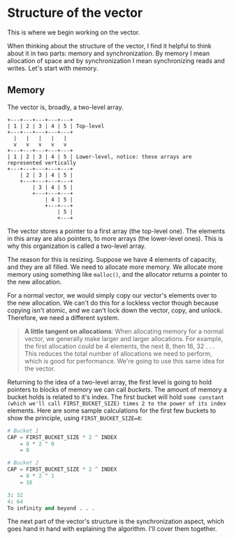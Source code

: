 # Structure of the vector

This is where we begin working on the vector.

When thinking about the structure of the vector, I find it helpful to think
about it in two parts: memory and synchronization. By memory I mean allocation
of space and by synchronization I mean synchronizing reads and writes. Let's
start with memory.

## Memory

The vector is, broadly, a two-level array.

```
+---+---+---+---+---+
| 1 | 2 | 3 | 4 | 5 | Top-level
+---+---+---+---+---+
  |   |   |   |   |
  v   v   v   v   v
+---+---+---+---+---+
| 1 | 2 | 3 | 4 | 5 | Lower-level, notice: these arrays are represented vertically
+---+---+---+---+---+
    | 2 | 3 | 4 | 5 |
    +---+---+---+---+
        | 3 | 4 | 5 |
        +---+---+---+
            | 4 | 5 |
            +---+---+
                | 5 |
                +---+

```

The vector stores a pointer to a first array (the top-level one). The elements
in this array are also pointers, to more arrays (the lower-level ones). This is
why this organization is called a two-level array.

The reason for this is resizing. Suppose we have 4 elements of capacity, and
they are all filled. We need to allocate more memory. We allocate more memory
using something like `malloc()`, and the allocator returns a pointer to the new
allocation.

For a normal vector, we would simply copy our vector's elements over to the new
allocation. We can't do this for a lockless vector though because copying isn't
atomic, and we can't lock down the vector, copy, and unlock. Therefore, we need
a different system.

> **A little tangent on allocations**: When allocating memory for a normal
> vector, we generally make larger and larger allocations. For example, the
> first allocation could be 4 elements, the next 8, then 16, 32 . . . This
> reduces the total number of allocations we need to perform, which is good for
> performance. We're going to use this same idea for the vector.

Returning to the idea of a two-level array, the first level is going to hold
pointers to blocks of memory we can call _buckets_. The amount of memory a
bucket holds is related to it's index. The first bucket will hold
`some constant (which we'll call FIRST_BUCKET_SIZE) times 2 to the power of its index`
elements. Here are some sample calculations for the first few buckets to show
the principle, using `FIRST_BUCKET_SIZE=8`:

```python
# Bucket 1
CAP = FIRST_BUCKET_SIZE * 2 ^ INDEX
    = 8 * 2 ^ 0
    = 8

# Bucket 2
CAP = FIRST_BUCKET_SIZE * 2 ^ INDEX
    = 8 * 2 ^ 1
    = 16

3: 32
4: 64
To infinity and beyond . . .
```

The next part of the vector's structure is the synchronization aspect, which
goes hand in hand with explaining the algorithm. I'll cover them together.
